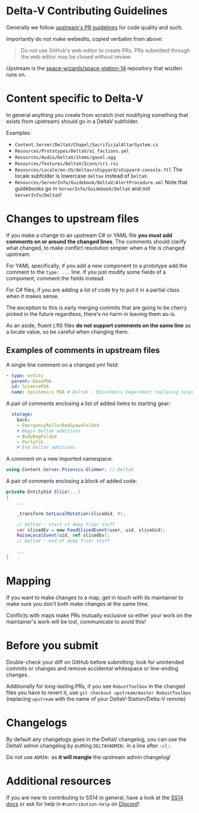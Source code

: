 # Delta-V Contributing Guidelines

Generally we follow [upstream's PR guidelines](https://docs.spacestation14.com/en/general-development/codebase-info/pull-request-guidelines.html) for code quality and such.

Importantly do not make webedits, copied verbatim from above:
> Do not use GitHub's web editor to create PRs. PRs submitted through the web editor may be closed without review.

Upstream is the [space-wizards/space-station-14](https://github.com/space-wizards/space-station-14) repository that wizden runs on.

# Content specific to Delta-V

In general anything you create from scratch (not modifying something that exists from upstream) should go in a DeltaV subfolder.

Examples:
- `Content.Server/DeltaV/Chapel/SacrificialAltarSystem.cs`
- `Resources/Prototypes/DeltaV/ai_factions.yml`
- `Resources/Audio/DeltaV/Items/gavel.ogg`
- `Resources/Textures/DeltaV/Icons/cri.rsi`
- `Resources/Locale/en-US/deltav/shipyard/shipyard-console.ftl`
  The locale subfolder is lowercase `deltav` instead of `DeltaV`.
- `Resources/ServerInfo/Guidebook/DeltaV/AlertProcedure.xml`
  Note that guidebooks go in `ServerInfo/Guidebook/DeltaV` and not `ServerInfo/DeltaV`!

# Changes to upstream files

If you make a change to an upstream C# or YAML file **you must add comments on or around the changed lines**.
The comments should clarify what changed, to make conflict resolution simpler when a file is changed upstream.

For YAML specifically, if you add a new component to a prototype add the comment to the `type: ...` line.
If you just modify some fields of a component, comment the fields instead.

For C# files, if you are adding a lot of code try to put it in a partial class when it makes sense.

The exception to this is early merging commits that are going to be cherry picked in the future regardless, there's no harm in leaving them as-is.

As an aside, fluent (.ftl) files **do not support comments on the same line** as a locale value, so be careful when changing them.

## Examples of comments in upstream files

A single line comment on a changed yml field:
```yml
- type: entity
  parent: BasePDA
  id: SciencePDA
  name: epistemics PDA # DeltaV - Epistemics Department replacing Science
```

A pair of comments enclosing a list of added items to starting gear:
```yml
  storage:
    back:
    - EmergencyRollerBedSpawnFolded
    # Begin DeltaV additions
    - BodyBagFolded
    - Portafib
    # End DeltaV additions
```

A comment on a new imported namespace:
```cs
using Content.Server.Psionics.Glimmer; // DeltaV
```

A pair of comments enclosing a block of added code:
```cs
private EntityUid Slice(...)
{
    ...

    _transform.SetLocalRotation(sliceUid, 0);

    // DeltaV - start of deep frier stuff
    var slicedEv = new FoodSlicedEvent(user, uid, sliceUid);
    RaiseLocalEvent(uid, ref slicedEv);
    // DeltaV - end of deep frier stuff

    ...
}
```

# Mapping

If you want to make changes to a map, get in touch with its maintainer to make sure you don't both make changes at the same time.

Conflicts with maps make PRs mutually exclusive so either your work on the maintainer's work will be lost, communicate to avoid this!

# Before you submit

Double-check your diff on GitHub before submitting: look for unintended commits or changes and remove accidental whitespace or line-ending changes.

Additionally for long-lasting PRs, if you see `RobustToolbox` in the changed files you have to revert it, use `git checkout upstream/master RobustToolbox` (replacing `upstream` with the name of your DeltaV-Station/Delta-V remote)

# Changelogs

By default any changelogs goes in the DeltaV changelog, you can use the DeltaV admin changelog by putting `DELTAVADMIN:` in a line after `:cl:`.

Do not use `ADMIN:` as **it will mangle** the upstream admin changelog!

# Additional resources

If you are new to contributing to SS14 in general, have a look at the [SS14 docs](https://docs.spacestation14.io/) or ask for help in `#contribution-help` on [Discord](https://go.delta-v.org/AtDxv)!
